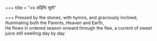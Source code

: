 +++
title = "०४ अद्रिभिः सुतो"

+++
Pressed by the stones, with hymns, and graciously inclined, illuminating both the Parents, Heaven and Earth,  
     He flows in ordered season onward through the flee, a current of sweet juice still swelling day by day.